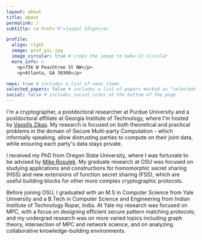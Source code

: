 ```yaml
---
layout: about
title: about
permalink: /
subtitle: <a href='#'>Jaspal SIngh</a>

profile:
  align: right
  image: prof_pic.jpg
  image_circular: true # crops the image to make it circular
  more_info: >
    <p>756 W Peachtree St NW</p>
    <p>Atlanta, GA 30308</p>

news: true # includes a list of news items
selected_papers: false # includes a list of papers marked as "selected={true}"
social: false # includes social icons at the bottom of the page
---
```



I'm a cryptographer, a postdoctoral researcher at Purdue University and a postdoctoral affiliate at Georgia Institute of Technology, where I'm hosted by [Vassilis Zikas](https://www.cs.purdue.edu/homes/vzikas/). My research is focused on both theoretical and practical problems in the domain of Secure Multi-party Computation - which informally speaking, allow distrusting parties to compute on their joint data, while ensuring each party's data stays private.   

I received my PhD from Oregon State University, where I was fortunate to be advised by [Mike Rosulek](https://web.engr.oregonstate.edu/~rosulekm/). My graduate research at OSU was focused on studying applications and constructions for homomorphic secret sharing (HSS) and new extensions of function secret sharing (FSS), which are useful building blocks for other more complex cryptographic protocols. 

Before joining OSU, I graduated with an M.S in Computer Science from Yale University and a B.Tech in Computer Science and Engineering from Indian Institute of Technology Ropar, India. At Yale my research was focused on MPC, with a focus on designing efficient secure pattern matching protocols; and my undergrad research was on more varied topics including graph theory, intersection of MPC and network science, and on analyzing collaborative knowledge-building environments. 

